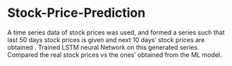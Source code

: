 # Stock-Price-Prediction
A time series data of stock prices was used, and formed a series such that last 50 days stock prices is given and next 10 days’ stock prices are obtained . Trained LSTM neural Network on this generated series. Compared the real stock prices vs the ones’ obtained from the ML model.
